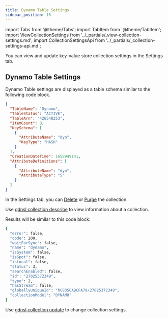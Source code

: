 ```yaml
---
title: Dynamo Table Settings
sidebar_position: 18
---
```


import Tabs from '@theme/Tabs';
import TabItem from '@theme/TabItem';
import ViewCollectionSettings from '../_partials/_view-collection-settings.md';
import CollectionSettingsApi from '../_partials/_collection-settings-api.md';

<Tabs groupId="operating-systems">
<TabItem value="ui" label="UI">

You can view and update key-value store collection settings in the Settings tab.

<ViewCollectionSettings />

## Dynamo Table Settings

Dynamo Table settings are displayed as a table schema similar to the following code block.

```json
{
  "TableName": "Dynamo",
  "TableStatus": "ACTIVE",
  "TableArn": "426548253",
  "ItemCount": 0,
  "KeySchema": [
    {
      "AttributeName": "dyn",
      "KeyType": "HASH"
    }
  ],
  "CreationDateTime": 1658949141,
  "AttributeDefinitions": [
    {
      "AttributeName": "dyn",
      "AttributeType": "S"
    }
  ]
}
```

In the Settings tab, you can [Delete](../delete-collection.md) or [Purge](purge-dynamo-table.md) the collection.

</TabItem>
<TabItem value="cli" label="CLI">

Use [gdnsl collection describe](../../cli/collections-cli#gdnsl-collection-describe) to view information about a collection.

Results will be similar to this code block:

```bash
{
  "error": false,
  "code": 200,
  "waitForSync": false,
  "name": "dynamo",
  "isSystem": false,
  "isSpot": false,
  "isLocal": false,
  "status": 3,
  "searchEnabled": false,
  "id": "27025372349",
  "type": 2,
  "hasStream": false,
  "globallyUniqueId": "hC835CABCFA79/27025372349",
  "collectionModel": "DYNAMO"
}
```

Use [gdnsl collection update](../../cli/collections-cli#gdnsl-collection-update) to change collection settings.

</TabItem>
<TabItem value="api" label="API">

<CollectionSettingsApi />

</TabItem>
</Tabs>